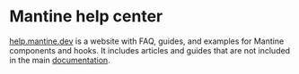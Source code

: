 # Mantine help center

[help.mantine.dev](https://help.mantine.dev) is a website with FAQ, guides, and examples for Mantine components and hooks. It includes articles and guides that are not included in the main [documentation](https://mantine.dev).
